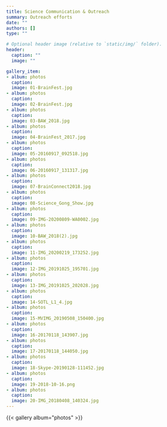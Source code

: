 ```yaml
---
title: Science Communication & Outreach
summary: Outreach efforts
date: ""
authors: []
type: ""

# Optional header image (relative to `static/img/` folder).
header:
  caption: ""
  image: ""

gallery_item:
- album: photos
  caption:
  image: 01-BrainFest.jpg
- album: photos
  caption:
  image: 02-BrainFest.jpg
- album: photos
  caption:
  image: 03-BAW_2018.jpg
- album: photos
  caption:
  image: 04-BrainFest_2017.jpg
- album: photos
  caption:
  image: 05-20160917_092518.jpg
- album: photos
  caption:
  image: 06-20160917_131317.jpg
- album: photos
  caption:
  image: 07-BrainConnect2018.jpg
- album: photos
  caption:
  image: 08-Science_Gong_Show.jpg
- album: photos
  caption:
  image: 09-IMG-20200809-WA0002.jpg
- album: photos
  caption:
  image: 10-BAW_2018(2).jpg
- album: photos
  caption:
  image: 11-IMG_20200219_173252.jpg
- album: photos
  caption:
  image: 12-IMG_20191025_195701.jpg
- album: photos
  caption:
  image: 13-IMG_20191025_202028.jpg
- album: photos
  caption:
  image: 14-SOTL_L1_4.jpg
- album: photos
  caption:
  image: 15-MVIMG_20190508_150400.jpg
- album: photos
  caption:
  image: 16-20170118_143907.jpg
- album: photos
  caption:
  image: 17-20170118_144050.jpg
- album: photos
  caption:
  image: 18-Skype-20190128-111452.jpg
- album: photos
  caption:
  image: 19-2018-10-16.png
- album: photos
  caption:
  image: 20-IMG_20180408_140324.jpg
---
```


{{< gallery album="photos" >}}
